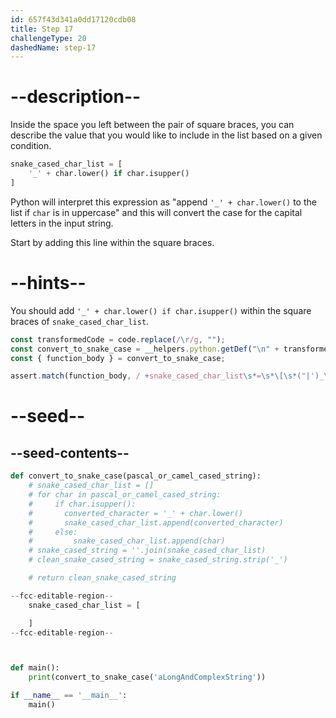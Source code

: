 ```yaml
---
id: 657f43d341a0dd17120cdb08
title: Step 17
challengeType: 20
dashedName: step-17
---
```


# --description--

Inside the space you left between the pair of square braces, you can describe the value that you would like to include in the list based on a given condition.

```py
snake_cased_char_list = [
    '_' + char.lower() if char.isupper()
]
```

Python will interpret this expression as "append `'_' + char.lower()` to the list if `char` is in uppercase" and this will convert the case for the capital letters in the input string.

Start by adding this line within the square braces.

# --hints--

You should add `'_' + char.lower() if char.isupper()` within the square braces of `snake_cased_char_list`.

```js
const transformedCode = code.replace(/\r/g, "");
const convert_to_snake_case = __helpers.python.getDef("\n" + transformedCode, "convert_to_snake_case");
const { function_body } = convert_to_snake_case;

assert.match(function_body, / +snake_cased_char_list\s*=\s*\[\s*("|')_\1\s*\+\s*char\.lower\(\s*\)\s+if\s+char\.isupper\(\s*\)\s*\]/);
```

# --seed--

## --seed-contents--

```py
def convert_to_snake_case(pascal_or_camel_cased_string):
    # snake_cased_char_list = []
    # for char in pascal_or_camel_cased_string:
    #     if char.isupper():
    #       converted_character = '_' + char.lower()
    #       snake_cased_char_list.append(converted_character)
    #     else:
    #         snake_cased_char_list.append(char)
    # snake_cased_string = ''.join(snake_cased_char_list)
    # clean_snake_cased_string = snake_cased_string.strip('_')

    # return clean_snake_cased_string

--fcc-editable-region--
    snake_cased_char_list = [

    ]
--fcc-editable-region--



def main():
    print(convert_to_snake_case('aLongAndComplexString'))

if __name__ == '__main__':
    main()
```
